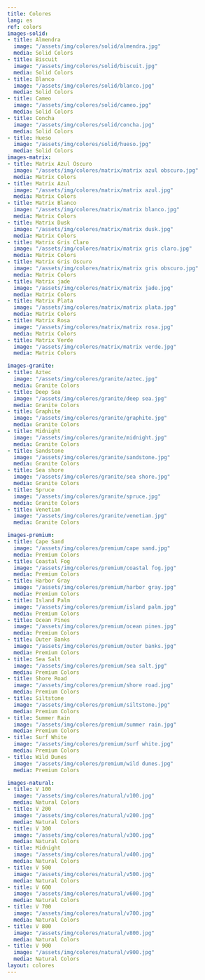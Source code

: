 ```yaml
---
title: Colores
lang: es
ref: colors
images-solid:
- title: Almendra
  image: "/assets/img/colores/solid/almendra.jpg"
  media: Solid Colors
- title: Biscuit
  image: "/assets/img/colores/solid/biscuit.jpg"
  media: Solid Colors
- title: Blanco
  image: "/assets/img/colores/solid/blanco.jpg"
  media: Solid Colors
- title: Cameo
  image: "/assets/img/colores/solid/cameo.jpg"
  media: Solid Colors
- title: Concha
  image: "/assets/img/colores/solid/concha.jpg"
  media: Solid Colors
- title: Hueso
  image: "/assets/img/colores/solid/hueso.jpg"
  media: Solid Colors
images-matrix:
- title: Matrix Azul Oscuro
  image: "/assets/img/colores/matrix/matrix azul obscuro.jpg"
  media: Matrix Colors
- title: Matrix Azul
  image: "/assets/img/colores/matrix/matrix azul.jpg"
  media: Matrix Colors
- title: Matrix Blanco
  image: "/assets/img/colores/matrix/matrix blanco.jpg"
  media: Matrix Colors
- title: Matrix Dusk
  image: "/assets/img/colores/matrix/matrix dusk.jpg"
  media: Matrix Colors
- title: Matrix Gris Claro
  image: "/assets/img/colores/matrix/matrix gris claro.jpg"
  media: Matrix Colors
- title: Matrix Gris Oscuro
  image: "/assets/img/colores/matrix/matrix gris obscuro.jpg"
  media: Matrix Colors
- title: Matrix jade
  image: "/assets/img/colores/matrix/matrix jade.jpg"
  media: Matrix Colors
- title: Matrix Plata
  image: "/assets/img/colores/matrix/matrix plata.jpg"
  media: Matrix Colors
- title: Matrix Rosa
  image: "/assets/img/colores/matrix/matrix rosa.jpg"
  media: Matrix Colors
- title: Matrix Verde
  image: "/assets/img/colores/matrix/matrix verde.jpg"
  media: Matrix Colors

images-granite:
- title: Aztec
  image: "/assets/img/colores/granite/aztec.jpg"
  media: Granite Colors
- title: Deep Sea
  image: "/assets/img/colores/granite/deep sea.jpg"
  media: Granite Colors
- title: Graphite
  image: "/assets/img/colores/granite/graphite.jpg"
  media: Granite Colors
- title: Midnight
  image: "/assets/img/colores/granite/midnight.jpg"
  media: Granite Colors
- title: Sandstone
  image: "/assets/img/colores/granite/sandstone.jpg"
  media: Granite Colors
- title: Sea shore
  image: "/assets/img/colores/granite/sea shore.jpg"
  media: Granite Colors
- title: Spruce
  image: "/assets/img/colores/granite/spruce.jpg"
  media: Granite Colors
- title: Venetian
  image: "/assets/img/colores/granite/venetian.jpg"
  media: Granite Colors

images-premium:
- title: Cape Sand
  image: "/assets/img/colores/premium/cape sand.jpg"
  media: Premium Colors
- title: Coastal Fog
  image: "/assets/img/colores/premium/coastal fog.jpg"
  media: Premium Colors
- title: Harbor Gray
  image: "/assets/img/colores/premium/harbor gray.jpg"
  media: Premium Colors
- title: Island Palm
  image: "/assets/img/colores/premium/island palm.jpg"
  media: Premium Colors
- title: Ocean Pines
  image: "/assets/img/colores/premium/ocean pines.jpg"
  media: Premium Colors
- title: Outer Banks
  image: "/assets/img/colores/premium/outer banks.jpg"
  media: Premium Colors
- title: Sea Salt
  image: "/assets/img/colores/premium/sea salt.jpg"
  media: Premium Colors
- title: Shore Road
  image: "/assets/img/colores/premium/shore road.jpg"
  media: Premium Colors
- title: Siltstone
  image: "/assets/img/colores/premium/siltstone.jpg"
  media: Premium Colors
- title: Summer Rain
  image: "/assets/img/colores/premium/summer rain.jpg"
  media: Premium Colors
- title: Surf White
  image: "/assets/img/colores/premium/surf white.jpg"
  media: Premium Colors
- title: Wild Dunes
  image: "/assets/img/colores/premium/wild dunes.jpg"
  media: Premium Colors

images-natural:
- title: V 100
  image: "/assets/img/colores/natural/v100.jpg"
  media: Natural Colors
- title: V 200
  image: "/assets/img/colores/natural/v200.jpg"
  media: Natural Colors
- title: V 300
  image: "/assets/img/colores/natural/v300.jpg"
  media: Natural Colors
- title: Midnight
  image: "/assets/img/colores/natural/v400.jpg"
  media: Natural Colors
- title: V 500
  image: "/assets/img/colores/natural/v500.jpg"
  media: Natural Colors
- title: V 600
  image: "/assets/img/colores/natural/v600.jpg"
  media: Natural Colors
- title: V 700
  image: "/assets/img/colores/natural/v700.jpg"
  media: Natural Colors
- title: V 800
  image: "/assets/img/colores/natural/v800.jpg"
  media: Natural Colors
- title: V 900
  image: "/assets/img/colores/natural/v900.jpg"
  media: Natural Colors
layout: colores
---
```

